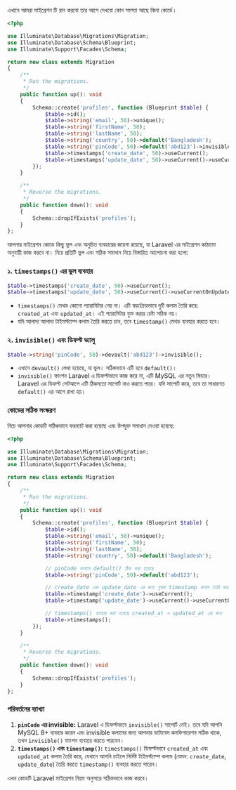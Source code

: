 এখানে আমরা মাইগ্রেশন টি রান করবো তার আগে দেখবো কোন সমস্যা আছে কিনা কোর্ডে।

```php
<?php

use Illuminate\Database\Migrations\Migration;
use Illuminate\Database\Schema\Blueprint;
use Illuminate\Support\Facades\Schema;

return new class extends Migration
{
    /**
     * Run the migrations.
     */
    public function up(): void
    {
        Schema::create('profiles', function (Blueprint $table) {
            $table->id();
            $table->string('email', 50)->unique();
            $table->string('firstName', 50);
            $table->string('lastName', 50);
            $table->string('country', 50)->default('Bangladesh');
            $table->string('pinCode', 50)->default('abd123')->invisible(); // invisible হলে ডিফল্ট ভেলু দিতে হয়।
            $table->timestamps('create_date', 50)->useCurrent();
            $table->timestamps('update_date', 50)->useCurrent()->useCurrentOnUpdate();
        });
    }

    /**
     * Reverse the migrations.
     */
    public function down(): void
    {
        Schema::dropIfExists('profiles');
    }
};
```

আপনার মাইগ্রেশন কোডে কিছু ভুল এবং অনুচিত ব্যবহারের জায়গা রয়েছে, যা Laravel এর মাইগ্রেশন কাঠামো অনুযায়ী কাজ করবে না। নিচে প্রতিটি ভুল এবং সঠিক সমাধান নিয়ে বিস্তারিত আলোচনা করা হলো:

### ১. `timestamps()` এর ভুল ব্যবহার

```php
$table->timestamps('create_date', 50)->useCurrent();
$table->timestamps('update_date', 50)->useCurrent()->useCurrentOnUpdate();
```

-   `timestamps()` মেথড কোনো প্যারামিটার নেয় না। এটি স্বয়ংক্রিয়ভাবে দুটি কলাম তৈরি করে: `created_at` এবং `updated_at`। এই প্যারামিটার যুক্ত করার চেষ্টা সঠিক নয়।
-   যদি আলাদা আলাদা টাইমস্ট্যাম্প কলাম তৈরি করতে চান, তবে `timestamp()` মেথড ব্যবহার করতে হবে।

### ২. `invisible()` এবং ডিফল্ট ভ্যালু

```php
$table->string('pinCode', 50)->devault('abd123')->invisible();
```

-   এখানে `devault()` লেখা হয়েছে, যা ভুল। সঠিকভাবে এটি হবে `default()`।
-   `invisible()` ফাংশন Laravel এ ডিফল্টভাবে কাজ করে না, এটি MySQL এর নতুন ফিচার। Laravel এর ডিফল্ট সেটআপে এটি ঠিকমতো সাপোর্ট নাও করতে পারে। যদি সাপোর্ট করে, তবে তা সাধারণত `default()` এর আগে রাখা হয়।

### কোডের সঠিক সংস্করণ

নিচে আপনার কোডটি সঠিকভাবে ফরম্যাট করা হয়েছে এবং উপযুক্ত সমাধান দেওয়া হয়েছে:

```php
<?php

use Illuminate\Database\Migrations\Migration;
use Illuminate\Database\Schema\Blueprint;
use Illuminate\Support\Facades\Schema;

return new class extends Migration
{
    /**
     * Run the migrations.
     */
    public function up(): void
    {
        Schema::create('profiles', function (Blueprint $table) {
            $table->id();
            $table->string('email', 50)->unique();
            $table->string('firstName', 50);
            $table->string('lastName', 50);
            $table->string('country', 50)->default('Bangladesh');

            // pinCode কলামে default() ঠিক করা হয়েছে
            $table->string('pinCode', 50)->default('abd123');

            // create_date এবং update_date এর জন্য পৃথক timestamp কলাম তৈরি করা হয়েছে
            $table->timestamp('create_date')->useCurrent();
            $table->timestamp('update_date')->useCurrent()->useCurrentOnUpdate();

            // timestamps() ব্যবহার করা হয়েছে created_at ও updated_at এর জন্য
            $table->timestamps();
        });
    }

    /**
     * Reverse the migrations.
     */
    public function down(): void
    {
        Schema::dropIfExists('profiles');
    }
};
```

### পরিবর্তনের ব্যাখ্যা

1. **`pinCode` এর invisible:** Laravel এ ডিফল্টভাবে `invisible()` সাপোর্ট নেই। তবে যদি আপনি MySQL 8+ ব্যবহার করেন এবং invisible কলামের জন্য আপনার ডাটাবেস কনফিগারেশন সঠিক থাকে, তখন `invisible()` ফাংশন ব্যবহার করতে পারবেন।
2. **`timestamps()` এবং `timestamp()`:** `timestamps()` ডিফল্টভাবে `created_at` এবং `updated_at` কলাম তৈরি করে, যেখানে আপনি চাইলে নির্দিষ্ট টাইমস্ট্যাম্প কলাম (যেমন: `create_date`, `update_date`) তৈরি করতে `timestamp()` ব্যবহার করতে পারেন।

এখন কোডটি Laravel মাইগ্রেশন নিয়ম অনুসারে সঠিকভাবে কাজ করবে।

